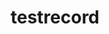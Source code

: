 ---
title: 'testrecord'
first_name: 'TestFN'
last_name: 'TestLN'
org_title: 'Testtitle'
organization: 'TestOrg'
state: 'TST'
email: 'test@test.test'
phone: '(555) 555-5555'
chair: 
active: true
assignee: 'testrecord'

---